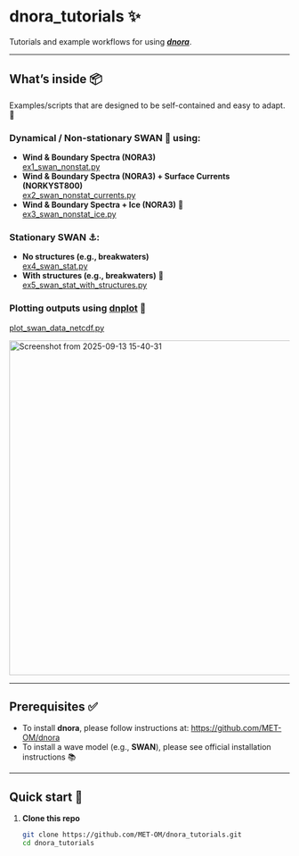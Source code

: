 # dnora_tutorials ✨

Tutorials and example workflows for using ***[dnora](https://github.com/MET-OM/dnora)***.

---

## What’s inside 📦

 Examples/scripts that are designed to be self-contained and easy to adapt. 🔧

### Dynamical / Non-stationary SWAN 🌊 using:
- **Wind & Boundary Spectra (NORA3)**  
  [ex1_swan_nonstat.py](https://github.com/MET-OM/dnora_tutorials/blob/main/tutorials/ex1_swan_nonstat.py)
- **Wind & Boundary Spectra (NORA3) + Surface Currents (NORKYST800)**  
  [ex2_swan_nonstat_currents.py](https://github.com/MET-OM/dnora_tutorials/blob/main/tutorials/ex2_swan_nonstat_currents.py)
- **Wind & Boundary Spectra + Ice (NORA3)** 🧊  
  [ex3_swan_nonstat_ice.py](https://github.com/MET-OM/dnora_tutorials/blob/main/tutorials/ex3_swan_nonstat_ice.py)

### Stationary SWAN ⚓:
- **No structures (e.g., breakwaters)**  
  [ex4_swan_stat.py](https://github.com/MET-OM/dnora_tutorials/blob/main/tutorials/ex4_swan_stat.py)
- **With structures (e.g., breakwaters)** 🧱  
  [ex5_swan_stat_with_structures.py](https://github.com/MET-OM/dnora_tutorials/blob/main/tutorials/ex5_swan_stat_with_structures.py)

### Plotting outputs using [dnplot](https://pypi.org/project/dnplot/) 👀 
  [plot_swan_data_netcdf.py](https://github.com/MET-OM/dnora_tutorials/blob/main/tutorials/plot_swan_data_netcdf.py)

<img width="1300" height="600" alt="Screenshot from 2025-09-13 15-40-31" src="https://github.com/user-attachments/assets/8e4a3b50-b520-4905-995d-5a26aaa928e9" />

---

## Prerequisites ✅

- To install **dnora**, please follow instructions at: https://github.com/MET-OM/dnora
- To install a wave model (e.g., **SWAN**), please see official installation instructions 📚

---

## Quick start 🚀

1. **Clone this repo**
   ```bash
   git clone https://github.com/MET-OM/dnora_tutorials.git
   cd dnora_tutorials
